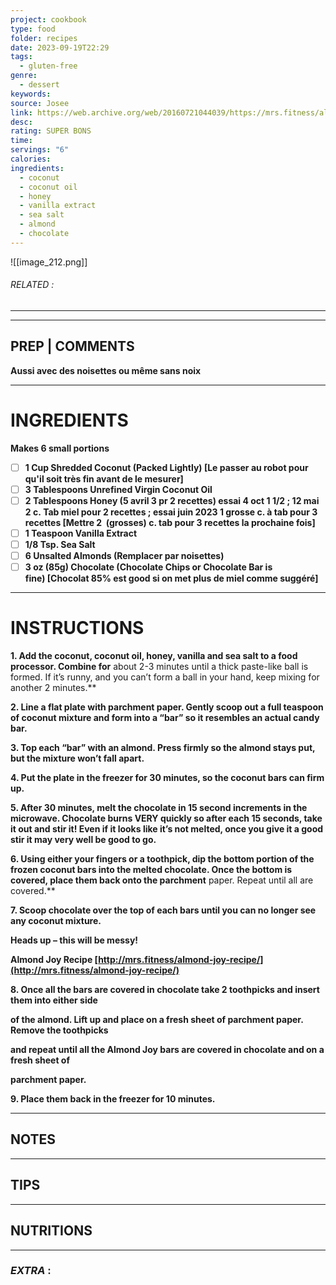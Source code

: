 ```yaml
---
project: cookbook
type: food
folder: recipes
date: 2023-09-19T22:29
tags:
  - gluten-free
genre:
  - dessert
keywords: 
source: Josee
link: https://web.archive.org/web/20160721044039/https://mrs.fitness/almond-joy-recipe/
desc: 
rating: SUPER BONS
time: 
servings: "6"
calories: 
ingredients:
  - coconut
  - coconut oil
  - honey
  - vanilla extract
  - sea salt
  - almond
  - chocolate
---
```


![[image_212.png]]
###### *RELATED* : 
---


---
## PREP | COMMENTS

**Aussi avec des noisettes ou même sans noix**

---
# INGREDIENTS

**Makes 6 small portions**

- [ ] **1 Cup Shredded Coconut (Packed Lightly) [Le passer au robot pour qu'il soit très fin avant de le mesurer]**
- [ ] **3 Tablespoons Unrefined Virgin Coconut Oil** 
- [ ] **2 Tablespoons Honey (5 avril 3 pr 2 recettes) essai 4 oct 1 1/2 ; 12 mai 2 c. Tab miel pour 2 recettes ; essai juin 2023 1 grosse c. à tab pour 3 recettes [Mettre 2  (grosses) c. tab pour 3 recettes la prochaine fois]**
- [ ] **1 Teaspoon Vanilla Extract**
- [ ] **1/8 Tsp. Sea Salt**
- [ ] **6 Unsalted Almonds (Remplacer par noisettes)** 
- [ ] **3 oz (85g) Chocolate (Chocolate Chips or Chocolate Bar is fine) [Chocolat 85% est good si on met plus de miel comme suggéré]**

---
# INSTRUCTIONS

**1. Add the coconut, coconut oil, honey, vanilla and sea salt to a food processor. Combine for**
about 2-3 minutes until a thick paste-like ball is formed. If it’s runny, and you can’t form a ball in your hand, keep mixing for another 2 minutes.**

**2. Line a flat plate with parchment paper. Gently scoop out a full teaspoon of coconut mixture and form into a “bar” so it resembles an actual candy bar.**

**3. Top each “bar” with an almond. Press firmly so the almond stays put, but the mixture won’t fall apart.**

**4. Put the plate in the freezer for 30 minutes, so the coconut bars can firm up.**

**5. After 30 minutes, melt the chocolate in 15 second increments in the microwave. Chocolate burns VERY quickly so after each 15 seconds, take it out and stir it! Even if it looks like it’s not melted, once you give it a good stir it may very well be good to go.**

**6. Using either your fingers or a toothpick, dip the bottom portion of the frozen coconut bars into the melted chocolate. Once the bottom is covered, place them back onto the parchment** paper. Repeat until all are covered.**

**7. Scoop chocolate over the top of each bars until you can no longer see any coconut mixture.**

**Heads up – this will be messy!**

**Almond Joy Recipe [http://mrs.fitness/almond-joy-recipe/](http://mrs.fitness/almond-joy-recipe/)**

**8. Once all the bars are covered in chocolate take 2 toothpicks and insert them into either side**

**of the almond. Lift up and place on a fresh sheet of parchment paper. Remove the toothpicks**

**and repeat until all the Almond Joy bars are covered in chocolate and on a fresh sheet of**

**parchment paper.**

**9. Place them back in the freezer for 10 minutes.**

---
## NOTES



---
## TIPS



---
## NUTRITIONS



---
### *EXTRA* :



